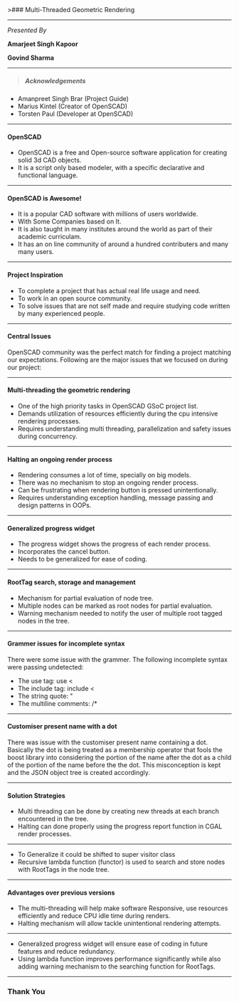 <link rel="stylesheet" href="css/theme/mandeep.css" id="theme">
>### Multi-Threaded Geometric Rendering

----

*Presented By*

**Amarjeet Singh Kapoor**

**Govind Sharma**

---

>##### Acknowledgements

* Amanpreet Singh Brar (Project Guide)
* Marius Kintel (Creator of OpenSCAD)
* Torsten Paul (Developer at OpenSCAD)

---

#### OpenSCAD

* OpenSCAD is a free and Open-source software application for creating solid 3d CAD objects.
* It is a script only based modeler, with a specific declarative and functional language.

----

#### OpenSCAD is Awesome!

* It is a popular CAD software with millions of users worldwide.
* With Some Companies based on It.
* It is also taught in many institutes around the world as part of their academic curriculam.
* It has an on line community of around a hundred contributers and many many users.

---

#### Project Inspiration

* To complete a project that has actual real life usage and need.
* To work in an open source community.
* To solve issues that are not self made and require studying code written by many experienced people.

---

#### Central Issues

OpenSCAD community was the perfect match for finding a project matching our expectations. Following are the major issues that we focused on during our project:

----

#### Multi-threading the geometric rendering

* One of the high priority tasks in OpenSCAD GSoC project list.
* Demands utilization of resources efficiently during the cpu intensive rendering processes.
* Requires understanding multi threading, parallelization and safety issues during concurrency.

----

#### Halting an ongoing render process

* Rendering consumes a lot of time, specially on big models.
* There was no mechanism to stop an ongoing render process.
* Can be frustrating when rendering button is pressed unintentionally.
* Requires understanding exception handling, message passing and design patterns in OOPs.

----

#### Generalized progress widget

* The progress widget shows the progress of each render process.
* Incorporates the cancel button.
* Needs to be generalized for ease of coding.

----

#### RootTag search, storage and management

* Mechanism for partial evaluation of node tree.
* Multiple nodes can be marked as root nodes for partial evaluation.
* Warning mechanism needed to notify the user of multiple root tagged nodes in the tree.

----

#### Grammer issues for incomplete syntax

There were some issue with the grammer. The following incomplete syntax were passing undetected:
* The use tag: use <
* The include tag: include <
* The string quote: "
* The multiline comments: /*

----

#### Customiser present name with a dot

There was issue with the customiser present name containing a dot. Basically the dot is being treated as a membership operator that fools the boost library into considering the portion of the name after the dot as a child of the portion of the name before the the dot. This misconception is kept and the JSON object tree is created accordingly.

---

#### Solution Strategies

* Multi threading can be done by creating new threads at each branch encountered in the tree.
* Halting can done properly using the progress report function in CGAL render processes.

----

* To Generalize it could be shifted to super visitor class
* Recursive lambda function (functor) is used to search and store nodes with RootTags in the node tree.

---

#### Advantages over previous versions

* The multi-threading will help make software Responsive, use resources efficiently and reduce CPU idle time during renders.
* Halting mechanism will allow tackle unintentional rendering attempts.

----

* Generalized progress widget will ensure ease of coding in future features and reduce redundancy.
* Using lambda function improves performance significantly while also adding warning mechanism to the searching function for RootTags.

---

### Thank You

